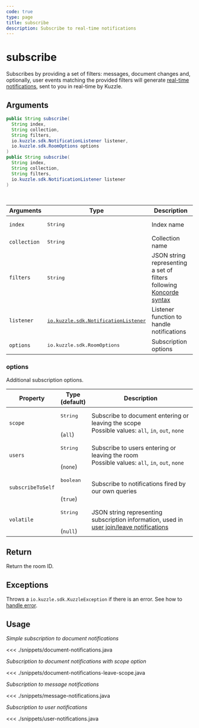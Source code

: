 ```yaml
---
code: true
type: page
title: subscribe
description: Subscribe to real-time notifications
---
```


# subscribe

Subscribes by providing a set of filters: messages, document changes and, optionally, user events matching the provided filters will generate [real-time notifications](/core/1/api/essentials/notifications), sent to you in real-time by Kuzzle.

## Arguments

```java
public String subscribe(
  String index,
  String collection,
  String filters,
  io.kuzzle.sdk.NotificationListener listener,
  io.kuzzle.sdk.RoomOptions options
)
public String subscribe(
  String index,
  String collection,
  String filters,
  io.kuzzle.sdk.NotificationListener listener
)
```

<br/>

| Arguments    | Type                                                                                            | Description                                                                                                   |
| ------------ | ----------------------------------------------------------------------------------------------- | ------------------------------------------------------------------------------------------------------------- |
| `index`      | <pre>String</pre>                                                                               | Index name                                                                                                    |
| `collection` | <pre>String</pre>                                                                               | Collection name                                                                                               |
| `filters`    | <pre>String</pre>                                                                               | JSON string representing a set of filters following [Koncorde syntax](/core/1/guides/cookbooks/realtime-api) |
| `listener`   | <pre>[io.kuzzle.sdk.NotificationListener](/sdk/java/1/essentials/realtime-notifications)</pre> | Listener function to handle notifications                                                                     |
| `options`    | <pre>io.kuzzle.sdk.RoomOptions</pre>                                                            | Subscription options                                                                                          |

### options

Additional subscription options.

| Property          | Type<br/>(default)              | Description                                                                                                                       |
| ----------------- | ------------------------------- | --------------------------------------------------------------------------------------------------------------------------------- |
| `scope`           | <pre>String</pre><br/>(`all`)   | Subscribe to document entering or leaving the scope</br>Possible values: `all`, `in`, `out`, `none`                               |
| `users`           | <pre>String</pre><br/>(`none`)  | Subscribe to users entering or leaving the room</br>Possible values: `all`, `in`, `out`, `none`                                   |
| `subscribeToSelf` | <pre>boolean</pre><br/>(`true`) | Subscribe to notifications fired by our own queries                                                                               |
| `volatile`        | <pre>String</pre><br/>(`null`)  | JSON string representing subscription information, used in [user join/leave notifications](/core/1/api/essentials/volatile-data) |

## Return

Return the room ID.

## Exceptions

Throws a `io.kuzzle.sdk.KuzzleException` if there is an error. See how to [handle error](/sdk/java/1/essentials/error-handling).

## Usage

_Simple subscription to document notifications_

<<< ./snippets/document-notifications.java

_Subscription to document notifications with scope option_

<<< ./snippets/document-notifications-leave-scope.java

_Subscription to message notifications_

<<< ./snippets/message-notifications.java

_Subscription to user notifications_

<<< ./snippets/user-notifications.java
